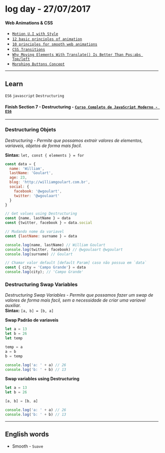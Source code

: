 # log day - 27/07/2017

#### Web Animations & CSS
- [`Motion U.I with Style`](https://speakerdeck.com/zehfernandes/motion-u-dot-i-with-style)     
- [`12 basic principles of animation`](http://the12principles.tumblr.com/)       
- [`10 principles for smooth web animations`](https://blog.gyrosco.pe/smooth-css-animations-7d8ffc2c1d29)   
- [`CSS Transitions`](https://blog.alexmaccaw.com/css-transitions)      
- [`Why Moving Elements With Translate() Is Better Than Pos:abs Top/left`](https://www.paulirish.com/2012/why-moving-elements-with-translate-is-better-than-posabs-topleft/)  
- [`Morphing Buttons Concept`](https://tympanus.net/Development/ButtonComponentMorph/index.html)   
___

## Learn
`ES6` `javascript` `Destructuring`
#### Finish Section 7 - Destructuring - [`Curso Completo de JavaScript Moderno - ES6`](https://www.udemy.com/curso-completo-de-javascript-moderno-es6/)
___

### Destructuring Objets
_Destructuring - Permite que possamos extrair valores de elementos, variaveis,
objetos de forma mais facil._

**Sintax:** `let, const { elements } = for`

```javascript
const data = {
  name: 'William',
  lastName: 'Goulart',
  age: 23,
  blog: 'http://williamgoulart.com.br',
  social: {
    facebook: '@wgoulart',
    twitter: '@wgoulaart'
  }
}

// Get values using Destructuring
const {name, lastName } = data
const {twitter, facebook } = data.social

// Mudando nome da variavel
const {lastName: surname } = data

console.log(name, lastName) // William Goulart
console.log(twitter, facebook) // @wgoulaart @wgoulart
console.log(surname) // Goulart

// Chamar valor default [default Param] caso não possua em `data`
const { city = 'Campo Grande'} = data
console.log(city); // 'Campo Grande'
```

### Destructuring Swap Variables
_Destructuring Swap Variables - Permite que possamos fazer um swap de valores de
 forma mais facil, sem a necessidade de criar uma variavel auxiliar._  
**Sintax:** `[a, b] = [b, a]`

**Swap Padrão de variaveis**
```javascript
let a = 13
let b = 26
let temp

temp = a
a = b
b = temp

console.log('a: ' + a) // 26
console.log('b: ' + b) // 13
```
**Swap variables using Destructuring**
```javascript
let a = 13
let b = 26

[a, b] = [b, a]

console.log('a: ' + a) // 26
console.log('b: ' + b) // 13
```
___

## English words
- Smooth - `Suave`
